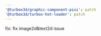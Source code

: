 ```yaml
---
'@turbox3d/graphic-component-pixi': patch
'@turbox3d/turbox-hot-loader': patch
---
```


fix: fix image2d&text2d issue
